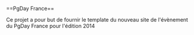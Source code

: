 ==PgDay France==

Ce projet a pour but de fournir le template du nouveau site de l'évènement du PgDay France pour l'édition 2014
